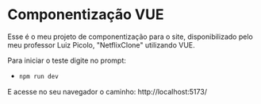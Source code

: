 # Componentização VUE

Esse é o meu projeto de componentização para o site, disponibilizado pelo meu professor Luiz Picolo, "NetflixClone" utilizando VUE.

Para iniciar o teste digite no prompt: 
* ```bash
  npm run dev

E acesse no seu navegador o caminho: http://localhost:5173/
